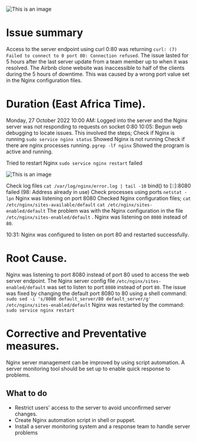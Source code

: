 ![This is an image](https://s3.amazonaws.com/intranet-projects-files/holbertonschool-sysadmin_devops/265/uWLzjc8.jpg)

# Issue summary

Access to the server endpoint using curl 0:80 was returning `curl: (7) Failed to connect to 0 port 80: Connection refused`. The issue lasted for 5 hours after the last server update from a team member up to when it was resolved. The Airbnb clone website was inaccessible to half of the clients during the 5 hours of downtime. This was caused by a wrong port value set in the Nginx configuration files.

# Duration (East Africa Time).

Monday, 27 October 2022
10:00 AM: Logged into the server and the Nginx server was not responding to requests on socket 0:80
10:05: Begun web debugging to locate issues. This involved the steps;
Check if Nginx is running
`sudo service nginx status`
Showed Nginx is not running
Check if there are nginx processes running.
`pgrep -lf nginx`
Showed the program is active and running.

Tried to restart Nginx
`sudo service nginx restart`
failed

![This is an image](https://imgur.com/aGJxKi3)

Check log files
`cat /var/log/nginx/error.log | tail -10`
bind() to [::]:8080 failed (98: Address already in use)
Check processes using ports
`netstat -lpn`
Nginx was listening on port 8080
Checked Nginx configuration files;
`cat /etc/nginx/sites-available/default`
`cat /etc/nginx/sites-enabled/default`
The problem was with the Nginx configuration in the file `/etc/nginx/sites-enabled/default` . Nginx was listening on `8080` instead of `80`.

10:31: Nginx was configured to listen on port 80 and restarted successfully.

# Root Cause.
Nginx was listening to port 8080 instead of port 80 used to access the web server endpoint. The Nginx server config file `/etc/nginx/sites-enabled/default` was set to listen to port `8080` instead of port `80`. The issue was fixed by changing the default port 8080 to 80 using a shell command:
`sudo sed -i 's/8080 default_server/80 default_server/g' /etc/nginx/sites-enabled/default`
Nginx was restarted by the command:
`sudo service nginx restart`

# Corrective and Preventative measures.
Nginx server management can be improved by using script automation. A server monitoring tool should be set up to enable quick response to problems.

## What to do
* Restrict users' access to the server to avoid unconfirmed server changes.
* Create Nginx automation script in shell or puppet.
* Install a server monitoring system and a response team to handle server problems